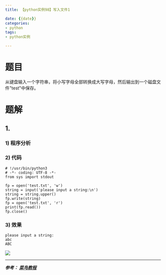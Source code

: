 ```yaml
---
title: 【python实例98】写入文件1

date: {{date}}
categories:
- python
tags:
- python实例

---
```

# 题目
从键盘输入一个字符串，将小写字母全部转换成大写字母，然后输出到一个磁盘文件"test"中保存。

# 题解
## 1.
### 1) 程序分析
### 2) 代码

```
# !/usr/bin/python3
# -*- coding: UTF-8 -*-
from sys import stdout

fp = open('test.txt', 'w')
string = input('please input a string:\n')
string = string.upper()
fp.write(string)
fp = open('test.txt', 'r')
print(fp.read())
fp.close()

```

### 3) 效果
```
please input a string:
abc
ABC

```
![](https://i.loli.net/2019/09/09/xcYD8TvlkP2qyCU.png)



---
***参考：
[菜鸟教程](https://www.runoob.com/python/python-100-examples.html)***

